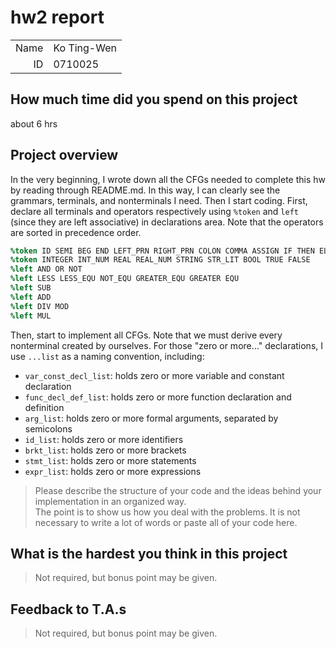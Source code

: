 # hw2 report

|||
|-:|:-|
|Name|Ko Ting-Wen|
|ID|0710025|

## How much time did you spend on this project

about 6 hrs

## Project overview

In the very beginning, I wrote down all the CFGs needed to complete this hw by reading through README.md. In this way, I can clearly see the grammars, terminals, and nonterminals I need.
Then I start coding.
First, declare all terminals and operators respectively using `%token` and `left` (since they are left associative) in declarations area.
Note that the operators are sorted in precedence order.
```yacc
%token ID SEMI BEG END LEFT_PRN RIGHT_PRN COLON COMMA ASSIGN IF THEN ELSE PRINT READ LEFT_BRKT RIGHT_BRKT WHILE DO FOR TO RETURN VAR ARRAY OF DEF 
%token INTEGER INT_NUM REAL REAL_NUM STRING STR_LIT BOOL TRUE FALSE
%left AND OR NOT
%left LESS LESS_EQU NOT_EQU GREATER_EQU GREATER EQU
%left SUB
%left ADD
%left DIV MOD
%left MUL
```
Then, start to implement all CFGs. Note that we must derive every nonterminal created by ourselves.
For those "zero or more..." declarations, I use `...list` as a naming convention, including:
* `var_const_decl_list`: holds zero or more variable and constant declaration
* `func_decl_def_list`: holds zero or more function declaration and definition
* `arg_list`: holds zero or more formal arguments, separated by semicolons
* `id_list`: holds zero or more identifiers
* `brkt_list`: holds zero or more brackets
* `stmt_list`: holds zero or more statements
* `expr_list`: holds zero or more expressions



> Please describe the structure of your code and the ideas behind your implementation in an organized way. \
> The point is to show us how you deal with the problems. It is not necessary to write a lot of words or paste all of your code here. 

## What is the hardest you think in this project

> Not required, but bonus point may be given.

## Feedback to T.A.s

> Not required, but bonus point may be given.
